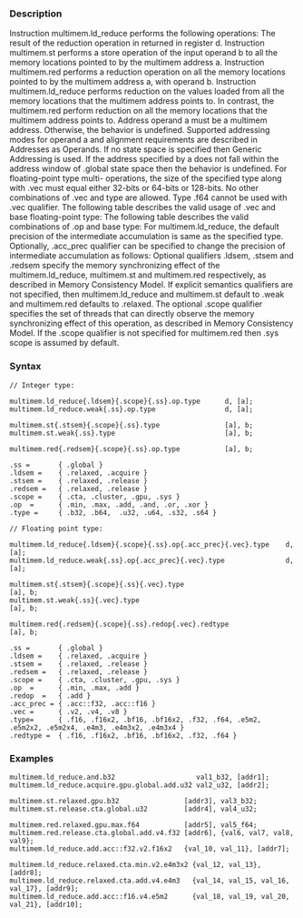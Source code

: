 ### Description

Instruction multimem.ld_reduce performs the following operations:
The result of the reduction operation in returned in register d.
Instruction multimem.st performs a store operation of the input operand b to all the memory
locations pointed to by the multimem address a.
Instruction multimem.red performs a reduction operation on all the memory locations pointed to
by the multimem address a, with operand b.
Instruction multimem.ld_reduce performs reduction on the values loaded from all the memory
locations that the multimem address points to. In contrast, the multimem.red perform reduction
on all the memory locations that the multimem address points to.
Address operand a must be a multimem address. Otherwise, the behavior is undefined.  Supported
addressing modes for operand a and alignment requirements are described in
Addresses as Operands.
If no state space is specified then Generic Addressing is
used. If the address specified by a does not fall within the address window of .global state
space then the behavior is undefined.
For floating-point type multi- operations, the size of the specified type along with .vec must
equal either 32-bits or 64-bits or 128-bits. No other combinations of .vec and type are
allowed. Type .f64 cannot be used with .vec qualifier.
The following table describes the valid usage of .vec and base floating-point type:
The following table describes the valid combinations of .op and base type:
For multimem.ld_reduce, the default precision of the intermediate accumulation is same as the
specified type.
Optionally, .acc_prec qualifier can be specified to change the precision of intermediate
accumulation as follows:
Optional qualifiers .ldsem, .stsem and .redsem specify the memory synchronizing effect
of the multimem.ld_reduce, multimem.st and multimem.red respectively, as described in
Memory Consistency Model. If explicit semantics qualifiers
are not specified, then multimem.ld_reduce and multimem.st default to .weak and
multimem.red defaults to .relaxed.
The optional .scope qualifier specifies the set of threads that can directly observe the memory
synchronizing effect of this operation, as described in
Memory Consistency Model. If the .scope qualifier is not specified for
multimem.red then .sys scope is assumed by default.

### Syntax

```
// Integer type:

multimem.ld_reduce{.ldsem}{.scope}{.ss}.op.type      d, [a];
multimem.ld_reduce.weak{.ss}.op.type                 d, [a];

multimem.st{.stsem}{.scope}{.ss}.type                [a], b;
multimem.st.weak{.ss}.type                           [a], b;

multimem.red{.redsem}{.scope}{.ss}.op.type           [a], b;

.ss =       { .global }
.ldsem =    { .relaxed, .acquire }
.stsem =    { .relaxed, .release }
.redsem =   { .relaxed, .release }
.scope =    { .cta, .cluster, .gpu, .sys }
.op  =      { .min, .max, .add, .and, .or, .xor }
.type =     { .b32, .b64,  .u32, .u64, .s32, .s64 }

// Floating point type:

multimem.ld_reduce{.ldsem}{.scope}{.ss}.op{.acc_prec}{.vec}.type    d, [a];
multimem.ld_reduce.weak{.ss}.op{.acc_prec}{.vec}.type               d, [a];

multimem.st{.stsem}{.scope}{.ss}{.vec}.type                         [a], b;
multimem.st.weak{.ss}{.vec}.type                                    [a], b;

multimem.red{.redsem}{.scope}{.ss}.redop{.vec}.redtype              [a], b;

.ss =       { .global }
.ldsem =    { .relaxed, .acquire }
.stsem =    { .relaxed, .release }
.redsem =   { .relaxed, .release }
.scope =    { .cta, .cluster, .gpu, .sys }
.op  =      { .min, .max, .add }
.redop  =   { .add }
.acc_prec = { .acc::f32, .acc::f16 }
.vec =      { .v2, .v4, .v8 }
.type=      { .f16, .f16x2, .bf16, .bf16x2, .f32, .f64, .e5m2, .e5m2x2, .e5m2x4, .e4m3, .e4m3x2, .e4m3x4 }
.redtype =  { .f16, .f16x2, .bf16, .bf16x2, .f32, .f64 }
```

### Examples

```
multimem.ld_reduce.and.b32                    val1_b32, [addr1];
multimem.ld_reduce.acquire.gpu.global.add.u32 val2_u32, [addr2];

multimem.st.relaxed.gpu.b32                [addr3], val3_b32;
multimem.st.release.cta.global.u32         [addr4], val4_u32;

multimem.red.relaxed.gpu.max.f64           [addr5], val5_f64;
multimem.red.release.cta.global.add.v4.f32 [addr6], {val6, val7, val8, val9};
multimem.ld_reduce.add.acc::f32.v2.f16x2   {val_10, val_11}, [addr7];

multimem.ld_reduce.relaxed.cta.min.v2.e4m3x2 {val_12, val_13}, [addr8];
multimem.ld_reduce.relaxed.cta.add.v4.e4m3   {val_14, val_15, val_16, val_17}, [addr9];
multimem.ld_reduce.add.acc::f16.v4.e5m2      {val_18, val_19, val_20, val_21}, [addr10];
```

